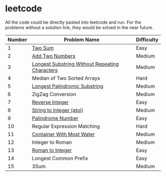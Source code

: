 # leetcode
All the code could be directly pasted into leetcode and run. For the problems without a solution link, they would be solved in the near future.

| Number    |    Problem Name | Difficulty
|-----------|-----------------|------------
|1     		|[Two Sum](https://github.com/yjshiki/leetcode/blob/master/code/TwoSum.java)        | Easy
|2          |[Add Two Numbers](https://github.com/yjshiki/leetcode/blob/master/code/twoSum.java)  |Medium
|3          |[Longest Substring Without Repeating Characters](https://github.com/yjshiki/leetcode/blob/master/code/lengthOfLongestSubstring.java)|Medium
|4     		|Median of Two Sorted Arrays         | Hard
|5      |[Longest Palindromic Substring](https://github.com/yjshiki/leetcode/blob/master/code/longestPalindrome.java)  |Medium
|6          |ZigZag Conversion|Medium
|7          |[Reverse Integer](https://github.com/yjshiki/leetcode/blob/master/code/reverse.java) |Easy
|8          |[String to Integer (atoi)](https://github.com/yjshiki/leetcode/blob/master/code/myAtoi.java)|Medium
|9          |[Palindrome Number](https://github.com/yjshiki/leetcode/blob/master/code/isPalindrome.java)  |Easy
|10          |Regular Expression Matching |Hard
|11          |[Container With Most Water](https://github.com/yjshiki/leetcode/blob/master/code/maxArea.java)  |Medium
|12          |Integer to Roman  |Medium
|13          |[Roman to Integer](https://github.com/yjshiki/leetcode/blob/master/code/romanToInt.java) |Easy
|14          |Longest Common Prefix |Easy
|15          |3Sum |Medium
